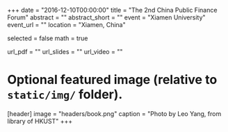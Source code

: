 +++
date = "2016-12-10T00:00:00"
title = "The 2nd China Public Finance Forum"
abstract = ""
abstract_short = ""
event = "Xiamen University"
event_url = ""
location = "Xiamen, China"

selected = false
math = true

url_pdf = ""
url_slides = ""
url_video = ""

# Optional featured image (relative to `static/img/` folder).
 [header]
 image = "headers/book.png"
 caption = "Photo by Leo Yang, from library of HKUST"
+++
